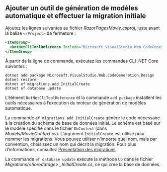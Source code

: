 <a name="cli"></a>

## <a name="add-scaffold-tooling-and-perform-initial-migration"></a>Ajouter un outil de génération de modèles automatique et effectuer la migration initiale

Ajoutez les lignes suivantes au fichier *RazorPagesMovie.csproj*, juste avant la balise `</Project>` de fermeture :

```xml
<ItemGroup>
  <DotNetCliToolReference Include="Microsoft.VisualStudio.Web.CodeGeneration.Tools" Version="2.1.0-preview1-final"/>
</ItemGroup>
```
  
À partir de la ligne de commande, exécutez les commandes CLI .NET Core suivantes :

```console
dotnet add package Microsoft.VisualStudio.Web.CodeGeneration.Design
dotnet restore
dotnet ef migrations add InitialCreate
dotnet ef database update
```

L’élément `DotNetCliToolReference` et la commande `add package` installent les outils nécessaires à l’exécution du moteur de génération de modèles automatique.

La commande `ef migrations add InitialCreate` génère le code nécessaire à la création du schéma de base de données initial. Le schéma est basé sur le modèle spécifié dans le fichier `DbContext` (dans *Models/MovieContext.cs*). L’argument `InitialCreate` est utilisé pour nommer les migrations. Vous pouvez utiliser n’importe quel nom, mais par convention, choisissez un nom qui décrit la migration. Pour plus d’informations, consultez [Présentation des migrations](xref:data/ef-mvc/migrations#introduction-to-migrations).

La commande `ef database update` exécute la méthode `Up` dans le fichier *Migrations/\<horodatage> _InitialCreate.cs*, ce qui crée la base de données.

